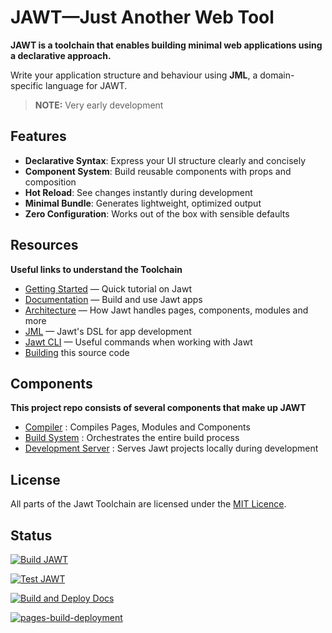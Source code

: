 # JAWT—Just Another Web Tool

**JAWT is a toolchain that enables building minimal web applications using a declarative approach.** 

Write your application structure and behaviour using **JML**, a domain-specific language for JAWT.

>**NOTE:** Very early development

## Features

- **Declarative Syntax**: Express your UI structure clearly and concisely
- **Component System**: Build reusable components with props and composition
- **Hot Reload**: See changes instantly during development
- **Minimal Bundle**: Generates lightweight, optimized output
- **Zero Configuration**: Works out of the box with sensible defaults

## Resources

**Useful links to understand the Toolchain**

- [Getting Started](https://yasufadhili.github.io/jawt/) — Quick tutorial on Jawt
- [Documentation](https://yasufadhili.github.io/jawt/) — Build and use Jawt apps
- [Architecture](https://yasufadhili.github.io/jawt/architecture/) — How Jawt handles pages, components, modules and more
- [JML](https://yasufadhili.github.io/jawt/jml/) — Jawt's DSL for app development
- [Jawt CLI](https://yasufadhili.github.io/jawt/references/cli) — Useful commands when working with Jawt
- [Building](BUILDING.MD) this source code

## Components

**This project repo consists of several components that make up JAWT**

- [Compiler](internal/compiler) : Compiles Pages, Modules and Components
- [Build System](internal/build) : Orchestrates the entire build process
- [Development Server](internal/server) : Serves Jawt projects locally during development

## License

All parts of the Jawt Toolchain are licensed under the [MIT Licence](LICENSE).

## Status

[![Build JAWT](https://github.com/yasufadhili/jawt/actions/workflows/build.yml/badge.svg)](https://github.com/yasufadhili/jawt/actions/workflows/build.yml)

[![Test JAWT](https://github.com/yasufadhili/jawt/actions/workflows/test.yml/badge.svg)](https://github.com/yasufadhili/jawt/actions/workflows/test.yml)

[![Build and Deploy Docs](https://github.com/yasufadhili/jawt/actions/workflows/docs.yml/badge.svg)](https://github.com/yasufadhili/jawt/actions/workflows/docs.yml)

[![pages-build-deployment](https://github.com/yasufadhili/jawt/actions/workflows/pages/pages-build-deployment/badge.svg)](https://github.com/yasufadhili/jawt/actions/workflows/pages/pages-build-deployment)
